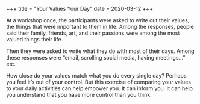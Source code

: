 +++
title = "Your Values Your Day"
date = 2020-03-12
+++

At a workshop once, the participants were asked to write out their values, the things that were important to them in life. Among the responses, people said their family, friends, art, and their passions were among the most valued things their life.

Then they were asked to write what they do with most of their days. Among these responses were “email, scrolling social media, having meetings…” etc. 

How close do your values match what you do every single day? Perhaps you feel it’s out of your control. But this exercise of comparing your values to your daily activities can help empower you. It can inform you. It can help you understand that you have more control than you think.